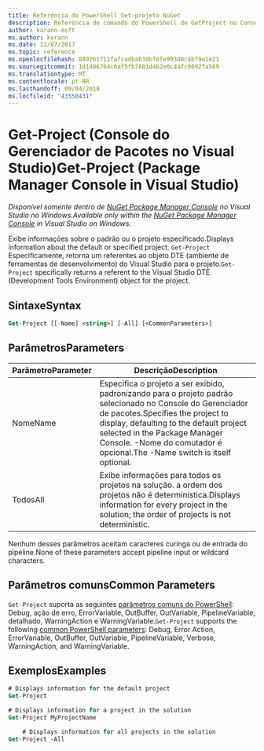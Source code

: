 ```yaml
---
title: Referência do PowerShell Get-projeto NuGet
description: Referência de comando do PowerShell de GetProject no Console do Gerenciador de pacotes NuGet no Visual Studio.
author: karann-msft
ms.author: karann
ms.date: 12/07/2017
ms.topic: reference
ms.openlocfilehash: 849261711fafcadbab38bf6fe99340c4b79e1e21
ms.sourcegitcommit: 1d1406764c6af5fb7801d462e0c4afc9092fa569
ms.translationtype: MT
ms.contentlocale: pt-BR
ms.lasthandoff: 09/04/2018
ms.locfileid: "43550431"
---
```

# <a name="get-project-package-manager-console-in-visual-studio"></a><span data-ttu-id="4dd05-103">Get-Project (Console do Gerenciador de Pacotes no Visual Studio)</span><span class="sxs-lookup"><span data-stu-id="4dd05-103">Get-Project (Package Manager Console in Visual Studio)</span></span>

<span data-ttu-id="4dd05-104">*Disponível somente dentro de [NuGet Package Manager Console](package-manager-console.md) no Visual Studio no Windows.*</span><span class="sxs-lookup"><span data-stu-id="4dd05-104">*Available only within the [NuGet Package Manager Console](package-manager-console.md) in Visual Studio on Windows.*</span></span>

<span data-ttu-id="4dd05-105">Exibe informações sobre o padrão ou o projeto especificado.</span><span class="sxs-lookup"><span data-stu-id="4dd05-105">Displays information about the default or specified project.</span></span> <span data-ttu-id="4dd05-106">`Get-Project` Especificamente, retorna um referentes ao objeto DTE (ambiente de ferramentas de desenvolvimento) do Visual Studio para o projeto.</span><span class="sxs-lookup"><span data-stu-id="4dd05-106">`Get-Project` specifically returns a referent to the Visual Studio DTE (Development Tools Environment) object for the project.</span></span>

## <a name="syntax"></a><span data-ttu-id="4dd05-107">Sintaxe</span><span class="sxs-lookup"><span data-stu-id="4dd05-107">Syntax</span></span>

```ps
Get-Project [[-Name] <string>] [-All] [<CommonParameters>]
```

## <a name="parameters"></a><span data-ttu-id="4dd05-108">Parâmetros</span><span class="sxs-lookup"><span data-stu-id="4dd05-108">Parameters</span></span>

| <span data-ttu-id="4dd05-109">Parâmetro</span><span class="sxs-lookup"><span data-stu-id="4dd05-109">Parameter</span></span> | <span data-ttu-id="4dd05-110">Descrição</span><span class="sxs-lookup"><span data-stu-id="4dd05-110">Description</span></span> |
| --- | --- |
| <span data-ttu-id="4dd05-111">Nome</span><span class="sxs-lookup"><span data-stu-id="4dd05-111">Name</span></span> | <span data-ttu-id="4dd05-112">Especifica o projeto a ser exibido, padronizando para o projeto padrão selecionado no Console do Gerenciador de pacotes.</span><span class="sxs-lookup"><span data-stu-id="4dd05-112">Specifies the project to display, defaulting to the default project selected in the Package Manager Console.</span></span> <span data-ttu-id="4dd05-113">-Nome do comutador é opcional.</span><span class="sxs-lookup"><span data-stu-id="4dd05-113">The -Name switch is itself optional.</span></span> |
| <span data-ttu-id="4dd05-114">Todos</span><span class="sxs-lookup"><span data-stu-id="4dd05-114">All</span></span> | <span data-ttu-id="4dd05-115">Exibe informações para todos os projetos na solução. a ordem dos projetos não é determinística.</span><span class="sxs-lookup"><span data-stu-id="4dd05-115">Displays information for every project in the solution; the order of projects is not deterministic.</span></span> |

<span data-ttu-id="4dd05-116">Nenhum desses parâmetros aceitam caracteres curinga ou de entrada do pipeline.</span><span class="sxs-lookup"><span data-stu-id="4dd05-116">None of these parameters accept pipeline input or wildcard characters.</span></span>

## <a name="common-parameters"></a><span data-ttu-id="4dd05-117">Parâmetros comuns</span><span class="sxs-lookup"><span data-stu-id="4dd05-117">Common Parameters</span></span>

<span data-ttu-id="4dd05-118">`Get-Project` suporta as seguintes [parâmetros comuns do PowerShell](http://go.microsoft.com/fwlink/?LinkID=113216): Debug, ação de erro, ErrorVariable, OutBuffer, OutVariable, PipelineVariable, detalhado, WarningAction e WarningVariable.</span><span class="sxs-lookup"><span data-stu-id="4dd05-118">`Get-Project` supports the following [common PowerShell parameters](http://go.microsoft.com/fwlink/?LinkID=113216): Debug, Error Action, ErrorVariable, OutBuffer, OutVariable, PipelineVariable, Verbose, WarningAction, and WarningVariable.</span></span>

## <a name="examples"></a><span data-ttu-id="4dd05-119">Exemplos</span><span class="sxs-lookup"><span data-stu-id="4dd05-119">Examples</span></span>

```ps
# Displays information for the default project
Get-Project

# Displays information for a project in the solution
Get-Project MyProjectName

    # Displays information for all projects in the solution
Get-Project -All
```